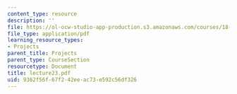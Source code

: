 ```yaml
---
content_type: resource
description: ''
file: https://ol-ocw-studio-app-production.s3.amazonaws.com/courses/18-704-seminar-in-algebra-and-number-theory-rational-points-on-elliptic-curves-fall-2004/9362f56f67f242eeac73e592c56df326_lecture23.pdf
file_type: application/pdf
learning_resource_types:
- Projects
parent_title: Projects
parent_type: CourseSection
resourcetype: Document
title: lecture23.pdf
uid: 9362f56f-67f2-42ee-ac73-e592c56df326
---
```

